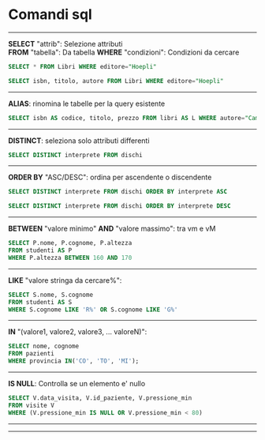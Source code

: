 # Comandi sql

---

**SELECT** "attrib": Selezione attributi  
**FROM** "tabella": Da tabella
**WHERE** "condizioni": Condizioni da cercare

```sql
SELECT * FROM Libri WHERE editore="Hoepli"

SELECT isbn, titolo, autore FROM Libri WHERE editore="Hoepli"
```

---

**ALIAS**: rinomina le tabelle per la query esistente

```sql
SELECT isbn AS codice, titolo, prezzo FROM libri AS L WHERE autore="Camagni Paolo"
```

---

**DISTINCT**: seleziona solo attributi differenti

```sql
SELECT DISTINCT interprete FROM dischi
```

---

**ORDER BY** "ASC/DESC": ordina per ascendente o discendente

```sql
SELECT DISTINCT interprete FROM dischi ORDER BY interprete ASC

SELECT DISTINCT interprete FROM dischi ORDER BY interprete DESC
```

---

**BETWEEN** "valore minimo" **AND** "valore massimo": tra vm e vM

```sql
SELECT P.nome, P.cognome, P.altezza
FROM studenti AS P
WHERE P.altezza BETWEEN 160 AND 170
```

---

**LIKE** "valore stringa da cercare%":

```sql
SELECT S.nome, S.cognome
FROM studenti AS S
WHERE S.cognome LIKE 'R%' OR S.cognome LIKE 'G%'
```

---

**IN** "(valore1, valore2, valore3, ... valoreN)":

```sql
SELECT nome, cognome
FROM pazienti
WHERE provincia IN('CO', 'TO', 'MI');
```

---

**IS NULL**: Controlla se un elemento e' nullo

```sql
SELECT V.data_visita, V.id_paziente, V.pressione_min
FROM visite V
WHERE (V.pressione_min IS NULL OR V.pressione_min < 80)
```

---

---
